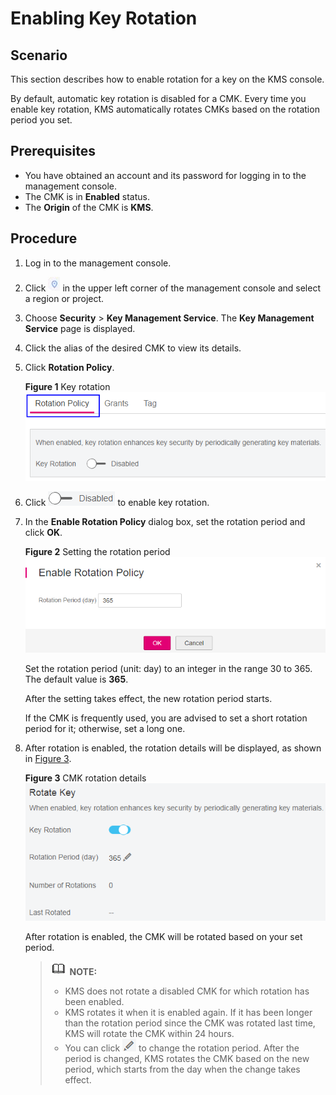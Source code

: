 # Enabling Key Rotation<a name="kms_01_0139"></a>

## Scenario<a name="section1774863214344"></a>

This section describes how to enable rotation for a key on the KMS console.

By default, automatic key rotation is disabled for a CMK. Every time you enable key rotation, KMS automatically rotates CMKs based on the rotation period you set.

## Prerequisites<a name="sa444d90e5d214eb2811cd143d283ed46"></a>

-   You have obtained an account and its password for logging in to the management console.
-   The CMK is in  **Enabled**  status.
-   The  **Origin**  of the CMK is  **KMS**.

## Procedure<a name="section1953329183312"></a>

1.  Log in to the management console.
2.  Click  ![](figures/icon-region.png)  in the upper left corner of the management console and select a region or project.
3.  Choose  **Security**  \>  **Key Management Service**. The  **Key Management Service**  page is displayed.
4.  Click the alias of the desired CMK to view its details.
5.  Click  **Rotation Policy**.

    **Figure  1**  Key rotation<a name="fig38291125172914"></a>  
    ![](figures/key-rotation.png "key-rotation")

6.  Click  ![](figures/icon-disabled.png)  to enable key rotation.
7.  In the  **Enable Rotation Policy**  dialog box, set the rotation period and click  **OK**.

    **Figure  2**  Setting the rotation period<a name="fig8610114515312"></a>  
    ![](figures/setting-the-rotation-period.png "setting-the-rotation-period")

    Set the rotation period \(unit: day\) to an integer in the range 30 to 365. The default value is  **365**.

    After the setting takes effect, the new rotation period starts.

    If the CMK is frequently used, you are advised to set a short rotation period for it; otherwise, set a long one.

8.  After rotation is enabled, the rotation details will be displayed, as shown in  [Figure 3](#fig68513241314).

    **Figure  3**  CMK rotation details<a name="fig68513241314"></a>  
    ![](figures/cmk-rotation-details.png "cmk-rotation-details")

    After rotation is enabled, the CMK will be rotated based on your set period.

    >![](public_sys-resources/icon-note.gif) **NOTE:**   
    >-   KMS does not rotate a disabled CMK for which rotation has been enabled.  
    >-   KMS rotates it when it is enabled again. If it has been longer than the rotation period since the CMK was rotated last time, KMS will rotate the CMK within 24 hours.  
    >-   You can click  ![](figures/icon-edit.png)  to change the rotation period. After the period is changed, KMS rotates the CMK based on the new period, which starts from the day when the change takes effect.  


